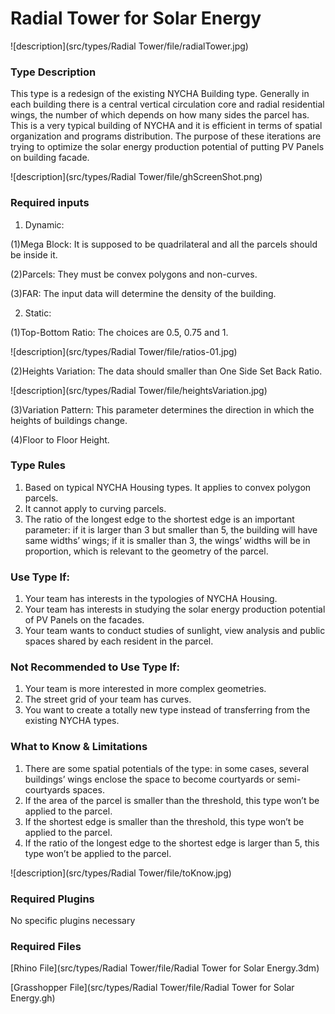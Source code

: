 # Radial Tower for Solar Energy

![description](src/types/Radial Tower/file/radialTower.jpg)

### Type Description

This type is a redesign of the existing NYCHA Building type. Generally in each building there is a central vertical circulation core and radial residential wings, the number of which depends on how many sides the parcel has. This is a very typical building of NYCHA and it is efficient in terms of spatial organization and programs distribution. The purpose of these iterations are trying to optimize the solar energy production potential of putting PV Panels on building facade.

![description](src/types/Radial Tower/file/ghScreenShot.png)

### Required inputs

1. Dynamic:

(1)Mega Block: It is supposed to be quadrilateral and all the parcels should be inside it.

(2)Parcels: They must be convex polygons and non-curves.

(3)FAR: The input data will determine the density of the building.

2. Static:

(1)Top-Bottom Ratio: The choices are 0.5, 0.75 and 1.

![description](src/types/Radial Tower/file/ratios-01.jpg)

(2)Heights Variation: The data should smaller than One Side Set Back Ratio.

![description](src/types/Radial Tower/file/heightsVariation.jpg)

(3)Variation Pattern: This parameter determines the direction in which the heights of buildings change.


(4)Floor to Floor Height.


### Type Rules

1. Based on typical NYCHA Housing types. It applies to convex polygon parcels.
2. It cannot apply to curving parcels.
3. The ratio of the longest edge to the shortest edge is an important parameter: if it is larger than 3 but smaller than 5, the building will have same widths’ wings; if it is smaller than 3,  the wings’ widths will be in proportion, which is relevant to the geometry of the parcel.



### Use Type If:

1. Your team has interests in the typologies of NYCHA Housing.
2. Your team has interests in studying the solar energy production potential of PV Panels on the facades.
3. Your team wants to conduct studies of sunlight, view analysis and public spaces shared by each resident in the parcel.


### Not Recommended to Use Type If:

1. Your team is more interested in more complex geometries.
2. The street grid of your team has curves.
3. You want to create a totally new type instead of transferring from the existing NYCHA types.

### What to Know & Limitations

1. There are some spatial potentials of the type: in some cases, several buildings’ wings enclose the space to become courtyards or semi-courtyards spaces.
2. If the area of the parcel is smaller than the threshold, this type won’t be applied to the parcel.
3. If the shortest edge is smaller than the threshold, this type won’t be applied to the parcel.
4. If the ratio of the longest edge to the shortest edge is larger than 5, this type won’t be applied to the parcel.

![description](src/types/Radial Tower/file/toKnow.jpg)

### Required Plugins

No specific plugins necessary

### Required Files

[Rhino File](src/types/Radial Tower/file/Radial Tower for Solar Energy.3dm)

[Grasshopper File](src/types/Radial Tower/file/Radial Tower for Solar Energy.gh)
